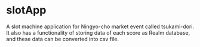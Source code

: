# slotApp
A slot machine application for Ningyo-cho  market event called tsukami-dori. It also has a functionality of storing data of each score as Realm database, and these data can be converted into csv file.  

